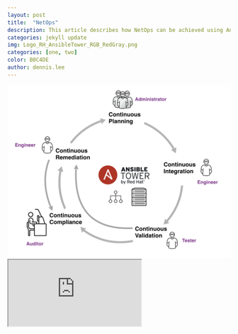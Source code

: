 ```yaml
---
layout: post
title:  "NetOps"
description: This article describes how NetOps can be achieved using Ansible Tower.  
categories: jekyll update
img: Logo_RH_AnsibleTower_RGB_RedGray.png
categories: [one, two]
color: B0C4DE
author: dennis.lee
---
```



<img  src="/images/netops_lifecycle.png">


<iframe src="https://drive.google.com/file/d/11U8llAzP6A_tbS8VOZ2YC-YTE4_MbpJx/preview"></iframe>
